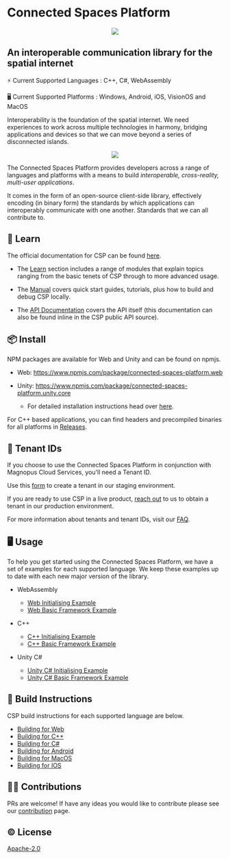 # Connected Spaces Platform

<p align="center">
    <img src="https://github.com/user-attachments/assets/b40be23d-4d07-42bd-b3cb-652f261cf20b">
</p>

## An interoperable communication library for the spatial internet


⚡️ Current Supported Languages : C++, C#, WebAssembly

🖥️ Current Supported Platforms : Windows, Android, iOS, VisionOS and MacOS

Interoperability is the foundation of the spatial internet. We need experiences to work across multiple technologies in harmony, bridging applications and devices so that we can move beyond a series of disconnected islands.

<p align="center">
    <img src="https://github.com/magnopus-opensource/connected-spaces-platform/assets/99482500/65fa6a8f-f9a4-45d7-9bd4-731d505c7711">
</p>

The Connected Spaces Platform provides developers across a range of languages and platforms with a means to build _interoperable, cross-reality, multi-user applications_.

It comes in the form of an open-source client-side library, effectively encoding (in binary form) the standards by which applications can interoperably communicate with one another. Standards that we can all contribute to.

## 📖 Learn

The official documentation for CSP can be found [here](https://connected-spaces-platform.net/index.html).

* The [Learn](https://connected-spaces-platform.net/learn/learn.html) section includes a range of modules that explain topics ranging from the basic tenets of CSP through to more advanced usage.

* The [Manual](https://connected-spaces-platform.net/manual/manual.html) covers quick start guides, tutorials, plus how to build and debug CSP locally.

* The [API Documentation](https://connected-spaces-platform.net/api/library_root.html) covers the API itself (this documentation can also be found inline in the CSP public API source).

## 📦 Install

NPM packages are available for Web and Unity and can be found on npmjs.

- Web: https://www.npmjs.com/package/connected-spaces-platform.web

- Unity: https://www.npmjs.com/package/connected-spaces-platform.unity.core
  - For detailed installation instructions head over [here](https://builds.magnoboard.com/connected-spaces-platform/manual/getting_started/csharp.html).

For C++ based applications, you can find headers and precompiled binaries for all platforms in [Releases](https://github.com/magnopus-opensource/connected-spaces-platform/releases).

## 🔑 Tenant IDs

If you choose to use the Connected Spaces Platform in conjunction with Magnopus Cloud Services, you'll need a Tenant ID.

Use this [form](https://ogs.magnopus-stg.cloud/mag-user/tenants/CreateTenant) to create a tenant in our staging environment. 

If you are ready to use CSP in a live product, [reach out](https://www.magnopus.com/contact) to us to obtain a tenant in our production environment. 

For more information about tenants and tenant IDs, visit our [FAQ](https://www.magnopus.com/csp/faqs#tenant-IDs-faqs).

## 🖥️ Usage

To help you get started using the Connected Spaces Platform, we have a set of examples for each supported language. We keep these examples up to date with each new major version of the library.

- WebAssembly
  - [Web Initialising Example](https://github.com/magnopus-opensource/connected-spaces-platform/tree/Main/Examples/Initialising%20Foundation/Web)
  - [Web Basic Framework Example](https://github.com/magnopus-opensource/connected-spaces-platform/tree/Main/Examples/Basic%20Framework/Web)
- C++

  - [C++ Initialising Example](https://github.com/magnopus-opensource/connected-spaces-platform/tree/Main/Examples/Initialising%20Foundation/CPlusPlus/InitialisingFoundation)
  - [C++ Basic Framework Example](https://github.com/magnopus-opensource/connected-spaces-platform/tree/Main/Examples/Basic%20Framework/CPlusPlus/BasicFramework)

- Unity C#
  - [Unity C# Initialising Example](https://github.com/magnopus-opensource/connected-spaces-platform/tree/Main/Examples/Initialising%20Foundation/CSharp/Foundation-Unity-Example)
  - [Unity C# Basic Framework Example](https://github.com/magnopus-opensource/connected-spaces-platform/tree/Main/Examples/Basic%20Framework/CSharp/Foundation-Unity-Example)

## 🔨 Build Instructions

CSP build instructions for each supported language are below.

- [Building for Web](https://builds.magnoboard.com/connected-spaces-platform/manual/building/web.html)
- [Building for C++](https://builds.magnoboard.com/connected-spaces-platform/manual/building/cpp.html)
- [Building for C#](https://builds.magnoboard.com/connected-spaces-platform/manual/building/csharp.html)
- [Building for Android](https://builds.magnoboard.com/connected-spaces-platform/manual/building/android.html)
- [Building for MacOS](https://builds.magnoboard.com/connected-spaces-platform/manual/building/macos.html)
- [Building for IOS](https://builds.magnoboard.com/connected-spaces-platform/manual/building/ios.html)

## 👷‍♂️ Contributions

PRs are welcome! If have any ideas you would like to contribute please see our [contribution](/.github/CONTRIBUTING.md) page.

## ©️ License

[Apache-2.0](https://github.com/magnopus-opensource/connected-spaces-platform/blob/develop/LICENSE)
